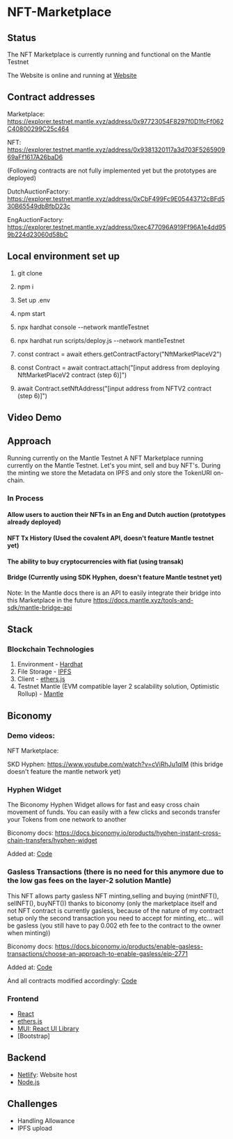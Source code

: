 # NFT-Marketplace

## Status

The NFT Marketplace is currently running and functional on the Mantle Testnet

The Website is online and running at [Website](https://shimmering-rabanadas-b0de69.netlify.app/)

## Contract addresses

Marketplace: https://explorer.testnet.mantle.xyz/address/0x97723054F8297f0D1fcFf062C40800299C25c464

NFT: https://explorer.testnet.mantle.xyz/address/0x9381320117a3d703F526590969aFf1617A26baD6

(Following contracts are not fully implemented yet but the prototypes are deployed)

DutchAuctionFactory: https://explorer.testnet.mantle.xyz/address/0xCbF499Fc9E05443712cBFd530B65549dbBfbD23c

EngAuctionFactory: https://explorer.testnet.mantle.xyz/address/0xec477096A919Ff96A1e4dd959b224d23060d58bC

## Local environment set up

1. git clone

2. npm i

3. Set up .env

4. npm start

5. npx hardhat console --network mantleTestnet

6. npx hardhat run scripts/deploy.js --network mantleTestnet

7. const contract = await ethers.getContractFactory("NftMarketPlaceV2")

8. const Contract = await contract.attach("[input address from deploying NftMarketPlaceV2 contract (step 6)]")

9. await Contract.setNftAddress("[input address from NFTV2 contract (step 6)]")

## Video Demo

## Approach

Running currently on the Mantle Testnet
A NFT Marketplace running currently on the Mantle Testnet. Let's you mint, sell and buy NFT's. During the minting we store the Metadata on IPFS and only store the TokenURI on-chain.

### In Process

#### Allow users to auction their NFTs in an Eng and Dutch auction (prototypes already deployed)

#### NFT Tx History (Used the covalent API, doesn't feature Mantle testnet yet)

#### The ability to buy cryptocurrencies with fiat (using transak)

#### Bridge (Currently using SDK Hyphen, doesn't feature Mantle testnet yet)

Note: In the Mantle docs there is an API to easily integrate their bridge into this Marketplace in the future https://docs.mantle.xyz/tools-and-sdk/mantle-bridge-api

## Stack

### Blockchain Technologies

1. Environment - [Hardhat](https://hardhat.org/)
2. File Storage - [IPFS](https://github.com/ipfs/js-ipfs/tree/master/packages/ipfs-http-client#install)
3. Client - [ethers.js](https://docs.ethers.io/v5/)
4. Testnet Mantle (EVM compatible layer 2 scalability solution, Optimistic Rollup) - [Mantle](https://www.mantle.xyz/developers)

## Biconomy

### Demo videos:

NFT Marketplace:

SKD Hyphen: https://www.youtube.com/watch?v=cViRhJu1qIM (this bridge doesn't feature the mantle network yet)

### Hyphen Widget

The Biconomy Hyphen Widget allows for fast and easy cross chain movement of funds. You can easily with a few clicks and seconds transfer your
Tokens from one network to another

Biconomy docs: https://docs.biconomy.io/products/hyphen-instant-cross-chain-transfers/hyphen-widget

Added at: [Code]()

### Gasless Transactions (there is no need for this anymore due to the low gas fees on the layer-2 solution Mantle)

This NFT allows party gasless NFT minting,selling and buying (mintNFT(), sellNFT(), buyNFT()) thanks to biconomy (only the marketplace itself and not NFT contract is currently gasless, because of the nature of my contract setup only the second transaction you need to accept for minting, etc... will be gasless (you still have to pay 0.002 eth fee to the contract to the owner when minting))

Biconomy docs: https://docs.biconomy.io/products/enable-gasless-transactions/choose-an-approach-to-enable-gasless/eip-2771

Added at: [Code]()

And all contracts modified accordingly: [Code]()

### Frontend

- [React](https://reactjs.org/)
- [ethers.js](https://docs.ethers.io/v5/)
- [MUI: React UI Library](https://mui.com/)
- [Bootstrap]

## Backend

- [Netlify](https://www.netlify.com/): Website host
- [Node.js](https://nodejs.org/en/)

## Challenges

- Handling Allowance
- IPFS upload
